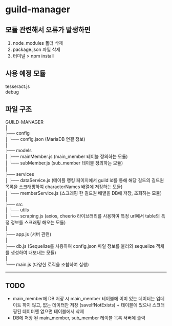 # guild-manager

## 모듈 관련해서 오류가 발생하면
1. node_modules 폴더 삭제
2. package.json 파일 삭제
3. 터미널 > npm install 

## 사용 예정 모듈
tesseract.js  
debug

## 파일 구조
GUILD-MANAGER  
│  
├── config  
│   └── config.json (MariaDB 연결 정보)  
│  
├── models  
│   ├── mainMember.js (main_member 테이블 정의하는 모듈)  
│   └── subMember.js (sub_member 테이블 정의하는 모듈)  
│  
├── services  
│   ├── dataService.js (메이플 랭킹 페이지에서 guild id를 통해 해당 길드의 길드원 목록을 스크래핑하여 characterNames 배열에 저장하는 모듈)  
│   └── memberService.js (스크래핑 한 길드원 배열을 DB에 저장, 조회하는 모듈)  
│  
├── src  
│   └── utils  
│       └── scraping.js (axios, cheerio 라이브러리를 사용하여 특정 url에서 table의 특정 정보를 스크래핑 해오는 모듈)  
│  
├── app.js (서버 관련)  
│  
├── db.js (Sequelize를 사용하여 config.json 파일 정보를 불러와 sequelize 객체를 생성하여 내보내는 모듈)  
│  
└── main.js (다양한 로직을 조합하여 실행)  

---

## TODO
- main_member에 DB 저장 시 main_member 테이블에 이미 있는 데이터는 업데이트 하지 않고, 없는 데이터만 저장 (saveIfNotExists) + 테이블에 있으나 스크래핑된 데이터엔 없으면 테이블에서 삭제
- DB에 저장 된 main_member, sub_member 테이블 목록 서버에 출력
